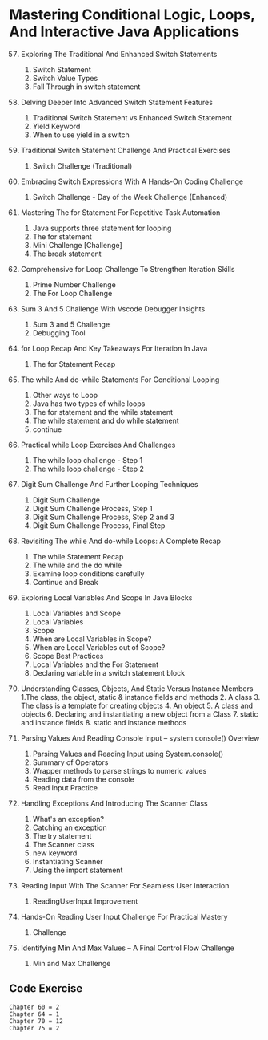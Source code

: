 # Mastering Conditional Logic, Loops, And Interactive Java Applications

57. Exploring The Traditional And Enhanced Switch Statements
    1. Switch Statement
    2. Switch Value Types
    3. Fall Through in switch statement

58. Delving Deeper Into Advanced Switch Statement Features
    1. Traditional Switch Statement vs Enhanced Switch Statement
    2. Yield Keyword
    3. When to use yield in a switch

59. Traditional Switch Statement Challenge And Practical Exercises
    1. Switch Challenge (Traditional)

60. Embracing Switch Expressions With A Hands-On Coding Challenge
    1. Switch Challenge - Day of the Week Challenge (Enhanced)

61. Mastering The for Statement For Repetitive Task Automation
    1. Java supports three statement for looping
    2. The for statement
    3. Mini Challenge [Challenge]
    4. The break statement

62. Comprehensive for Loop Challenge To Strengthen Iteration Skills
    1. Prime Number Challenge
    2. The For Loop Challenge

63. Sum 3 And 5 Challenge With Vscode Debugger Insights
    1. Sum 3 and 5 Challenge
    2. Debugging Tool

64. for Loop Recap And Key Takeaways For Iteration In Java
    1. The for Statement Recap

65. The while And do-while Statements For Conditional Looping
    1. Other ways to Loop
    2. Java has two types of while loops
    3. The for statement and the while statement
    4. The while statement and do while statement
    5. continue

66. Practical while Loop Exercises And Challenges
    1. The while loop challenge - Step 1
    2. The while loop challenge - Step 2

67. Digit Sum Challenge And Further Looping Techniques
    1. Digit Sum Challenge
    2. Digit Sum Challenge Process, Step 1
    3. Digit Sum Challenge Process, Step 2 and 3
    4. Digit Sum Challenge Process, Final Step

68. Revisiting The while And do-while Loops: A Complete Recap
    1. The while Statement Recap
    2. The while and the do while
    3. Examine loop conditions carefully
    4. Continue and Break

69. Exploring Local Variables And Scope In Java Blocks
    1. Local Variables and Scope
    2. Local Variables
    3. Scope
    4. When are Local Variables in Scope?
    5. When are Local Variables out of Scope?
    6. Scope Best Practices
    7. Local Variables and the For Statement 
    8. Declaring variable in a switch statement block

70. Understanding Classes, Objects, And Static Versus Instance Members
    1.The class, the object, static & instance fields and methods
    2. A class
    3. The class is a template for creating objects
    4. An object
    5. A class and objects
    6. Declaring and instantiating a new object from a Class
    7. static and instance fields
    8. static and instance methods

71. Parsing Values And Reading Console Input – system.console() Overview
    1. Parsing Values and Reading Input using System.console()
    2. Summary of Operators
    3. Wrapper methods to parse strings to numeric values
    4. Reading data from the console
    5. Read Input Practice

72. Handling Exceptions And Introducing The Scanner Class
    1. What's an exception?
    2. Catching an exception
    3. The try statement
    4. The Scanner class
    5. new keyword
    6. Instantiating Scanner
    7. Using the import statement

73. Reading Input With The Scanner For Seamless User Interaction
    1. ReadingUserInput Improvement

74. Hands-On Reading User Input Challenge For Practical Mastery
    1. Challenge

75. Identifying Min And Max Values – A Final Control Flow Challenge
    1. Min and Max Challenge

## Code Exercise
    Chapter 60 = 2
    Chapter 64 = 1
    Chapter 70 = 12
    Chapter 75 = 2